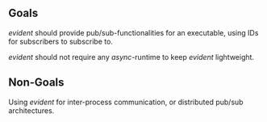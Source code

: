 ## Goals

*evident* should provide pub/sub-functionalities for an executable,
using IDs for subscribers to subscribe to.   

*evident* should not require any *async*-runtime to keep *evident* lightweight.

## Non-Goals

Using *evident* for inter-process communication, or distributed pub/sub architectures. 
